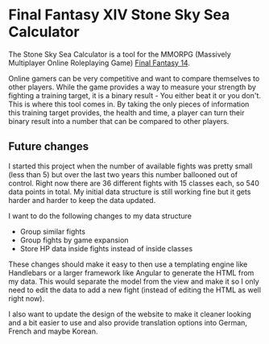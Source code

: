 # Final Fantasy XIV Stone Sky Sea Calculator

The Stone Sky Sea Calculator is a tool for the MMORPG (Massively Multiplayer Online Roleplaying Game) [Final Fantasy 14](https://eu.finalfantasyxiv.com/). 

Online gamers can be very competitive and want to compare themselves to other players. While the game provides a way to measure your strength by fighting a training target, it is a binary result - You either beat it or you don't. This is where this tool comes in. By taking the only pieces of information this training target provides, the health and time, a player can turn their binary result into a number that can be compared to other players.

## Future changes

I started this project when the number of available fights was pretty small (less than 5) but over the last two years this number ballooned out of control. Right now there are 36 different fights with 15 classes each, so 540 data points in total. My initial data structure is still working fine but it gets harder and harder to keep the data updated.

I want to do the following changes to my data structure

* Group similar fights
* Group fights by game expansion
* Store HP data inside fights instead of inside classes

These changes should make it easy to then use a templating engine like Handlebars or a larger framework like Angular to generate the HTML from my data. This would separate the model from the view and make it so I only need to edit the data to add a new fight (instead of editing the HTML as well right now). 

I also want to update the design of the website to make it cleaner looking and a bit easier to use and also provide translation options into German, French and maybe Korean.